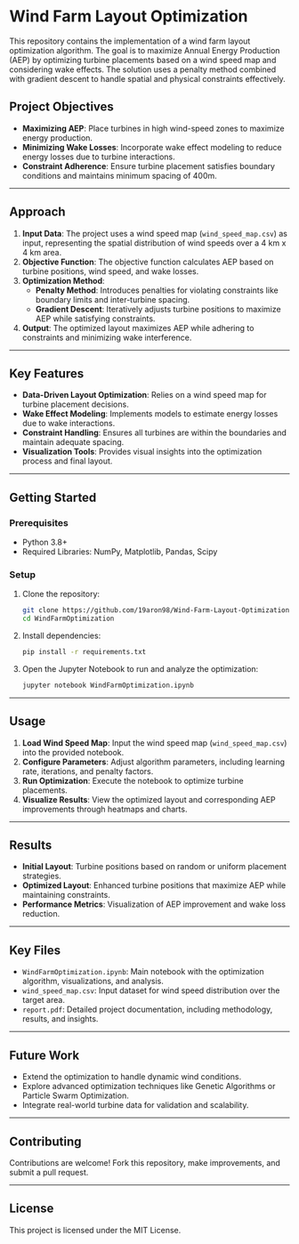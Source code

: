 # Wind Farm Layout Optimization

This repository contains the implementation of a wind farm layout optimization algorithm. The goal is to maximize Annual Energy Production (AEP) by optimizing turbine placements based on a wind speed map and considering wake effects. The solution uses a penalty method combined with gradient descent to handle spatial and physical constraints effectively.

## Project Objectives
- **Maximizing AEP**: Place turbines in high wind-speed zones to maximize energy production.  
- **Minimizing Wake Losses**: Incorporate wake effect modeling to reduce energy losses due to turbine interactions.  
- **Constraint Adherence**: Ensure turbine placement satisfies boundary conditions and maintains minimum spacing of 400m.  

---

## Approach
1. **Input Data**: The project uses a wind speed map (`wind_speed_map.csv`) as input, representing the spatial distribution of wind speeds over a 4 km x 4 km area.  
2. **Objective Function**: The objective function calculates AEP based on turbine positions, wind speed, and wake losses.  
3. **Optimization Method**:  
   - **Penalty Method**: Introduces penalties for violating constraints like boundary limits and inter-turbine spacing.  
   - **Gradient Descent**: Iteratively adjusts turbine positions to maximize AEP while satisfying constraints.  
4. **Output**: The optimized layout maximizes AEP while adhering to constraints and minimizing wake interference.  

---

## Key Features
- **Data-Driven Layout Optimization**: Relies on a wind speed map for turbine placement decisions.  
- **Wake Effect Modeling**: Implements models to estimate energy losses due to wake interactions.  
- **Constraint Handling**: Ensures all turbines are within the boundaries and maintain adequate spacing.  
- **Visualization Tools**: Provides visual insights into the optimization process and final layout.  

---

## Getting Started

### Prerequisites
- Python 3.8+  
- Required Libraries: NumPy, Matplotlib, Pandas, Scipy  

### Setup
1. Clone the repository:  
   ```bash
   git clone https://github.com/19aron98/Wind-Farm-Layout-Optimization.git
   cd WindFarmOptimization
   ```
2. Install dependencies:  
   ```bash
   pip install -r requirements.txt
   ```
3. Open the Jupyter Notebook to run and analyze the optimization:  
   ```bash
   jupyter notebook WindFarmOptimization.ipynb
   ```

---

## Usage
1. **Load Wind Speed Map**: Input the wind speed map (`wind_speed_map.csv`) into the provided notebook.  
2. **Configure Parameters**: Adjust algorithm parameters, including learning rate, iterations, and penalty factors.  
3. **Run Optimization**: Execute the notebook to optimize turbine placements.  
4. **Visualize Results**: View the optimized layout and corresponding AEP improvements through heatmaps and charts.

---

## Results
- **Initial Layout**: Turbine positions based on random or uniform placement strategies.  
- **Optimized Layout**: Enhanced turbine positions that maximize AEP while maintaining constraints.  
- **Performance Metrics**: Visualization of AEP improvement and wake loss reduction.

---

## Key Files
- `WindFarmOptimization.ipynb`: Main notebook with the optimization algorithm, visualizations, and analysis.  
- `wind_speed_map.csv`: Input dataset for wind speed distribution over the target area.  
- `report.pdf`: Detailed project documentation, including methodology, results, and insights.  

---

## Future Work
- Extend the optimization to handle dynamic wind conditions.  
- Explore advanced optimization techniques like Genetic Algorithms or Particle Swarm Optimization.  
- Integrate real-world turbine data for validation and scalability.  

---

## Contributing
Contributions are welcome! Fork this repository, make improvements, and submit a pull request.

---

## License
This project is licensed under the MIT License.

